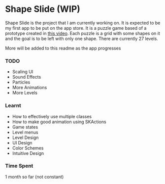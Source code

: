 # Shape Slide (WIP)
Shape Slide is the project that I am currently working on. 
It is expected to be my first app to be put on the app store.
It is a puzzle game based of a prototype created in [this video](https://www.youtube.com/watch?v=IxEg_Dr2utc).
Each puzzle is a grid with some shapes on it and the goal is to be left with only one shape.
There are currently 27 levels.  

More will be added to this readme as the app progresses

### TODO
* Scaling UI
* Sound Effects
* Particles
* More Animations
* More Levels

### Learnt
* How to effectively use multiple classes
* How to make good animation using SKActions
* Game states
* Level menus
* Level Design
* UI Design
* Color Schemes
* Intuitive Design

### Time Spent
1 month so far (not constant)
